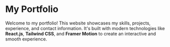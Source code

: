 # My Portfolio

Welcome to my portfolio! This website showcases my skills, projects, experience, and contact information. It's built with modern technologies like **React.js**, **Tailwind CSS**, and **Framer Motion** to create an interactive and smooth experience.
